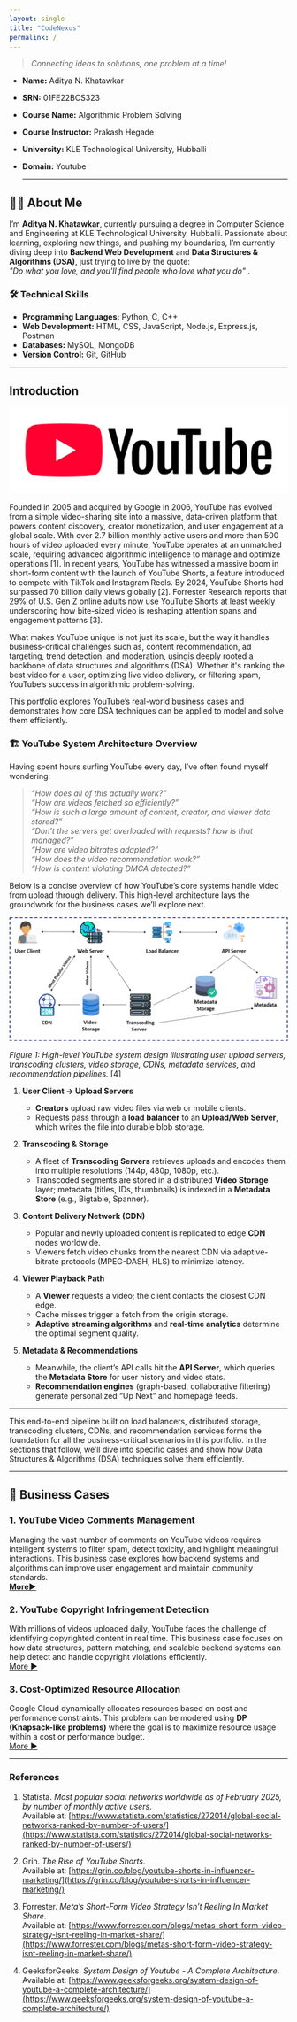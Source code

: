 ```yaml
---
layout: single
title: "CodeNexus"
permalink: /
---
```


> *Connecting ideas to solutions, one problem at a time!*

<a name="details"></a> 
- **Name:** Aditya N. Khatawkar  
- **SRN:** 01FE22BCS323  
- **Course Name:** Algorithmic Problem Solving   
- **Course Instructor:** Prakash Hegade
- **University:** KLE Technological University, Hubballi
- **Domain:** Youtube

  ---

<a name="about"></a>
## 👨‍💻 About Me
I’m **Aditya N. Khatawkar**, currently pursuing a degree in Computer Science and Engineering at KLE Technological University, Hubballi. Passionate about learning, exploring new things, and pushing my boundaries, I’m currently diving deep into **Backend Web Development** and **Data Structures & Algorithms (DSA)**, just trying to live by the quote:  
*"Do what you love, and you'll find people who love what you do"* .



### 🛠️ Technical Skills

- **Programming Languages:** Python, C, C++
- **Web Development:** HTML, CSS, JavaScript, Node.js, Express.js, Postman  
- **Databases:** MySQL, MongoDB  
- **Version Control:** Git, GitHub  

---

<a name="introduction"></a>
## Introduction
![Google Logo](/assets/images/youtube_logo.png)

Founded in 2005 and acquired by Google in 2006, YouTube has evolved from a simple video-sharing site into a massive, data-driven platform that powers content discovery, creator monetization, and user engagement at a global scale. With over 2.7 billion monthly active users and more than 500 hours of video uploaded every minute, YouTube operates at an unmatched scale, requiring advanced algorithmic intelligence to manage and optimize operations [1]. In recent years, YouTube has witnessed a massive boom in short-form content with the launch of YouTube Shorts, a feature introduced to compete with TikTok and Instagram Reels. By 2024, YouTube Shorts had surpassed 70 billion daily views globally [2]. Forrester Research reports that 29% of U.S. Gen Z online adults now use YouTube Shorts at least weekly underscoring how bite-sized video is reshaping attention spans and engagement patterns [3].

What makes YouTube unique is not just its scale, but the way it handles business-critical challenges such as, content recommendation, ad targeting, trend detection, and moderation, usingis deeply rooted a backbone of data structures and algorithms (DSA). Whether it's ranking the best video for a user, optimizing live video delivery, or filtering spam, YouTube’s success  in algorithmic problem-solving.

This portfolio explores YouTube’s real-world business cases and demonstrates how core DSA techniques can be applied to model and solve them efficiently.



### 🏗️ YouTube System Architecture Overview
Having spent hours surfing YouTube every day, I’ve often found myself wondering:
><em>“How does all of this actually work?”</em><br>
><em>“How are videos fetched so efficiently?”</em><br>
><em>“How is such a large amount of content, creator, and viewer data stored?”</em><br>
><em>“Don’t the servers get overloaded with requests? how is that managed?”</em><br>
><em>“How are video bitrates adapted?”</em><br>
><em>“How does the video recommendation work?”</em><br>
><em>“How is content violating DMCA detected?”</em><br>

Below is a concise overview of how YouTube’s core systems handle video from upload through delivery. This high-level architecture lays the groundwork for the business cases we’ll explore next.

![YouTube System Design Architecture](/assets/images/youtube_system_design.png)

*Figure 1: High-level YouTube system design illustrating user upload servers, transcoding clusters, video storage, CDNs, metadata services, and recommendation pipelines.* [4]

1. **User Client → Upload Servers**  
   - **Creators** upload raw video files via web or mobile clients.  
   - Requests pass through a **load balancer** to an **Upload/Web Server**, which writes the file into durable blob storage.

2. **Transcoding & Storage**  
   - A fleet of **Transcoding Servers** retrieves uploads and encodes them into multiple resolutions (144p, 480p, 1080p, etc.).  
   - Transcoded segments are stored in a distributed **Video Storage** layer; metadata (titles, IDs, thumbnails) is indexed in a **Metadata Store** (e.g., Bigtable, Spanner).

3. **Content Delivery Network (CDN)**  
   - Popular and newly uploaded content is replicated to edge **CDN** nodes worldwide.  
   - Viewers fetch video chunks from the nearest CDN via adaptive-bitrate protocols (MPEG-DASH, HLS) to minimize latency.

4. **Viewer Playback Path**  
   - A **Viewer** requests a video; the client contacts the closest CDN edge.  
   - Cache misses trigger a fetch from the origin storage.  
   - **Adaptive streaming algorithms** and **real-time analytics** determine the optimal segment quality.

5. **Metadata & Recommendations**  
   - Meanwhile, the client’s API calls hit the **API Server**, which queries the **Metadata Store** for user history and video stats.  
   - **Recommendation engines** (graph-based, collaborative filtering) generate personalized “Up Next” and homepage feeds.

---

This end-to-end pipeline built on load balancers, distributed storage, transcoding clusters, CDNs, and recommendation services forms the foundation for all the business-critical scenarios in this portfolio. In the sections that follow, we’ll dive into specific cases and show how Data Structures & Algorithms (DSA) techniques solve them efficiently.

---

<a name="cases"></a>
## 💼 Business Cases

### 1. YouTube Video Comments Management

Managing the vast number of comments on YouTube videos requires intelligent systems to filter spam, detect toxicity, and highlight meaningful interactions. This business case explores how backend systems and algorithms can improve user engagement and maintain community standards.  
[**More▶️**](./01.md)

### 2. YouTube Copyright Infringement Detection

With millions of videos uploaded daily, YouTube faces the challenge of identifying copyrighted content in real time. This business case focuses on how data structures, pattern matching, and scalable backend systems can help detect and handle copyright violations efficiently.  
<a href="./01.html" class="button">More ▶️</a>

### 3. Cost-Optimized Resource Allocation

Google Cloud dynamically allocates resources based on cost and performance constraints. This problem can be modeled using **DP (Knapsack-like problems)** where the goal is to maximize resource usage within a cost or performance budget.  
<a href="/cases/resource-allocation/" class="button">More ▶️</a>

---

<a name="references"></a>
### References

1. Statista. *Most popular social networks worldwide as of February 2025, by number of monthly active users*.  
   Available at: [https://www.statista.com/statistics/272014/global-social-networks-ranked-by-number-of-users/](https://www.statista.com/statistics/272014/global-social-networks-ranked-by-number-of-users/)

2. Grin. *The Rise of YouTube Shorts*.  
   Available at: [https://grin.co/blog/youtube-shorts-in-influencer-marketing/](https://grin.co/blog/youtube-shorts-in-influencer-marketing/)

3. Forrester. *Meta’s Short-Form Video Strategy Isn’t Reeling In Market Share*.  
   Available at: [https://www.forrester.com/blogs/metas-short-form-video-strategy-isnt-reeling-in-market-share/](https://www.forrester.com/blogs/metas-short-form-video-strategy-isnt-reeling-in-market-share/)

4. GeeksforGeeks. *System Design of Youtube - A Complete Architecture*.
   Available at: [https://www.geeksforgeeks.org/system-design-of-youtube-a-complete-architecture/](https://www.geeksforgeeks.org/system-design-of-youtube-a-complete-architecture/)



